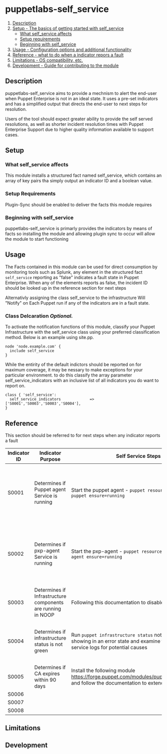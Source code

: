 # puppetlabs-self_service


1. [Description](#description)
1. [Setup - The basics of getting started with self_service](#setup)
    * [What self_service affects](#what-self_service-affects)
    * [Setup requirements](#setup-requirements)
    * [Beginning with self_service](#beginning-with-self_service)
1. [Usage - Configuration options and additional functionality](#usage)
1. [Reference - what to do when a indicator repors a fault](#reference)
1. [Limitations - OS compatibility, etc.](#limitations)
1. [Development - Guide for contributing to the module](#development)

## Description

puppetlabs-self_service aims to provide a mechnism to alert the end-user when Puppet Enterprise is not in an ideal state.
It uses a pre-set indicators and has a simplified output that directs the end-user to next steps for resolution.

Users of the tool should expect greater ability to provide the self served resolutions, as well as shorter incident resolution times with Puppet Enterprise Support due to higher quality information available to support cases.


## Setup

### What self_service affects

This module installs a structured fact named self_service, which contains an array of key pairs tha simply output an indicator ID and a boolean value. 

### Setup Requirements

Plugin-Sync should be enabled to deliver the facts this module requires

### Beginning with self_service

puppetlabs-self_service is primarly provides the indicators by means of facts so installing the module and allowing plugin sync to occur will allow the module to start functioning

## Usage


The Facts contained in this module can be used for direct consumption by monitoring tools such as Splunk, any element in the structured fact `self_service` reporting as "false" indicates a fault state in Puppet Enterprise.
When any of the elements reports as false, the incident ID should be looked up in the reference section for next steps

Alternativly assigning the class self_service to the infrastructure  Will "Notify" on Each Puppet run if any of the indicators are in a fault state.

### Class Delcaration *Optional.*

To activate the notification functions of this module, classify your Puppet Infrastructure  with the self_service class using your preferred classification method. Below is an example using site.pp.

```
node 'node.example.com' {
  include self_service
}
```

While the entirity of the default indictors should be reported on for maximum coverage, it may be nessary to make exceptions for your particular environment.
to do this classify the array parameter self_service_indicators with an inclusive list of all indicators you do want to report on.

```
class { 'self_service':
  self_service_indicators             => ['S0001','S0003','S0003','S0004'],
}
```


## Reference

This section should be referred to for next steps when any indicator reports a fault

| Indicator ID | Indicator Purpose                                           | Self Service Steps                                                                                                                             | What to Include in a Support Ticket                                                                                                                                                                                                    |
|--------------|-------------------------------------------------------------|------------------------------------------------------------------------------------------------------------------------------------------------|----------------------------------------------------------------------------------------------------------------------------------------------------------------------------------------------------------------------------------------|
| S0001        | Determines if Puppet agent Service is running               | Start the puppet agent  - `puppet resource service puppet ensure=running`                                                                      | If the Puppet agent fails to start with the self service step raise a support case quoting reference S0001 and providing syslog  and any error output when attempting to restart the service                                           |
| S0002        | Determines if  pxp-agent Service is running                 | Start the pxp-agent - `puppet resource service pxp-agent ensure=running`                                                                       | If the Pxp-agent fails to start with the self service step raise a support case quoting reference S0001 and providing syslog, any error output when attempting to restart the service and  /var/log/puppetlabs/pxp-agent/pxp-agent.log |
| S0003        | Determines if Infrastructure components are running in NOOP | Following this documentation to disable [noop](https://puppet.com/docs/puppet/7/configuration.html#noop)                                       |                                                                                                                                                                                                                                        |
| S0004        | Determines if infrastructure status is not green            | Run `puppet infrastructure status` note any services showing in an error state and examine the corresponding service logs for potential causes | raise a support case quoting reference S0004 along with the output of `puppet infrastructure status`  and any service logs associated with the errors                                                                                  |
| S0005        | Determines if CA expires within 90 days                     | Install the following module https://forge.puppet.com/modules/puppetlabs/ca_extend and follow the documentation to extend the CA               |                                                                                                                                                                                                                                        |
| S0006        |                                                             |                                                                                                                                                |                                                                                                                                                                                                                                        |
| S0007        |                                                             |                                                                                                                                                |                                                                                                                                                                                                                                        |
| S0008        |                                                             |                                                                                                                                                |                                                                                                                                                                                                                                        |



## Limitations


## Development


